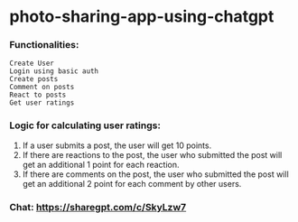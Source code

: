 # photo-sharing-app-using-chatgpt

### Functionalities:
    Create User
    Login using basic auth
    Create posts
    Comment on posts
    React to posts
    Get user ratings

### Logic for calculating user ratings:
1. If a user submits a post, the user will get 10 points. 
2. If there are reactions to the post, the user who submitted the post will get an additional 1 point for each reaction.
3. If there are comments on the post, the user who submitted the post will get an additional 2 point for each comment by other users.

### Chat: https://sharegpt.com/c/SkyLzw7
